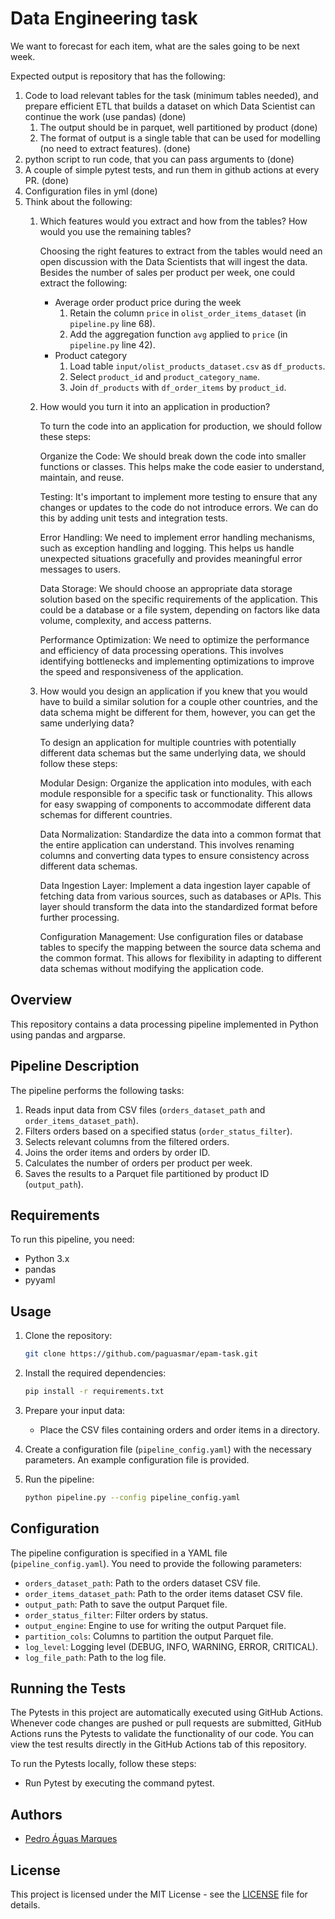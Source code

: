 # Data Engineering task
We want to forecast for each item, what are the sales going to be next week.

Expected output is repository that has the following:

1. Code to load relevant tables for the task (minimum tables needed), and prepare efficient ETL that builds a dataset on which Data Scientist can continue the work (use pandas) (done)
    1. The output should be in parquet, well partitioned by product (done)
    2. The format of output is a single table that can be used for modelling (no need to extract features). (done)
2. python script to run code, that you can pass arguments to (done)
3. A couple of simple pytest tests, and run them in github actions at every PR. (done)
4. Configuration files in yml (done)
5. Think about the following:
    1. Which features would you extract and how from the tables? How would you use the remaining tables?
        
        Choosing the right features to extract from the tables would need an open discussion with the Data Scientists that will ingest the data.
        Besides the number of sales per product per week, one could extract the following:
        - Average order product price during the week
            1. Retain the column `price` in `olist_order_items_dataset` (in `pipeline.py` line 68).
            2. Add the aggregation function `avg` applied to `price` (in `pipeline.py` line 42).
        - Product category
            1. Load table `input/olist_products_dataset.csv` as `df_products`.
            2. Select `product_id` and `product_category_name`.
            3. Join `df_products` with `df_order_items` by `product_id`.
    2. How would you turn it into an application in production?

        To turn the code into an application for production, we should follow these steps:

        Organize the Code: We should break down the code into smaller functions or classes. This helps make the code easier to understand, maintain, and reuse.

        Testing: It's important to implement more testing to ensure that any changes or updates to the code do not introduce errors. We can do this by adding unit tests and integration tests.

        Error Handling: We need to implement error handling mechanisms, such as exception handling and logging. This helps us handle unexpected situations gracefully and provides meaningful error messages to users.

        Data Storage: We should choose an appropriate data storage solution based on the specific requirements of the application. This could be a database or a file system, depending on factors like data volume, complexity, and access patterns.

        Performance Optimization: We need to optimize the performance and efficiency of data processing operations. This involves identifying bottlenecks and implementing optimizations to improve the speed and responsiveness of the application.
    3. How would you design an application if you knew that you would have to build a similar solution for a couple other countries, and the data schema might be different for them, however, you can get the same underlying data?

        To design an application for multiple countries with potentially different data schemas but the same underlying data, we should follow these steps:

        Modular Design: Organize the application into modules, with each module responsible for a specific task or functionality. This allows for easy swapping of components to accommodate different data schemas for different countries.

        Data Normalization: Standardize the data into a common format that the entire application can understand. This involves renaming columns and converting data types to ensure consistency across different data schemas.

        Data Ingestion Layer: Implement a data ingestion layer capable of fetching data from various sources, such as databases or APIs. This layer should transform the data into the standardized format before further processing.

        Configuration Management: Use configuration files or database tables to specify the mapping between the source data schema and the common format. This allows for flexibility in adapting to different data schemas without modifying the application code.

## Overview

This repository contains a data processing pipeline implemented in Python using pandas and argparse.

## Pipeline Description

The pipeline performs the following tasks:

1. Reads input data from CSV files (`orders_dataset_path` and `order_items_dataset_path`).
2. Filters orders based on a specified status (`order_status_filter`).
3. Selects relevant columns from the filtered orders.
4. Joins the order items and orders by order ID.
5. Calculates the number of orders per product per week.
6. Saves the results to a Parquet file partitioned by product ID (`output_path`).

## Requirements

To run this pipeline, you need:

- Python 3.x
- pandas
- pyyaml

## Usage

1. Clone the repository:

   ```bash
   git clone https://github.com/paguasmar/epam-task.git
   ```

2. Install the required dependencies:

   ```bash
   pip install -r requirements.txt
   ```

3. Prepare your input data:

   - Place the CSV files containing orders and order items in a directory.

4. Create a configuration file (`pipeline_config.yaml`) with the necessary parameters. An example configuration file is provided.

5. Run the pipeline:

   ```bash
   python pipeline.py --config pipeline_config.yaml
   ```

## Configuration

The pipeline configuration is specified in a YAML file (`pipeline_config.yaml`). You need to provide the following parameters:

- `orders_dataset_path`: Path to the orders dataset CSV file.
- `order_items_dataset_path`: Path to the order items dataset CSV file.
- `output_path`: Path to save the output Parquet file.
- `order_status_filter`: Filter orders by status.
- `output_engine`: Engine to use for writing the output Parquet file.
- `partition_cols`: Columns to partition the output Parquet file.
- `log_level`: Logging level (DEBUG, INFO, WARNING, ERROR, CRITICAL).
- `log_file_path`: Path to the log file.

## Running the Tests
The Pytests in this project are automatically executed using GitHub Actions. Whenever code changes are pushed or pull requests are submitted, GitHub Actions runs the Pytests to validate the functionality of our code. You can view the test results directly in the GitHub Actions tab of this repository.

To run the Pytests locally, follow these steps:

- Run Pytest by executing the command pytest.

## Authors

- [Pedro Águas Marques](https://github.com/paguasmar)

## License

This project is licensed under the MIT License - see the [LICENSE](LICENSE) file for details.
